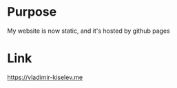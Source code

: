 # Purpose

My website is now static, and it's hosted by github pages

# Link
https://vladimir-kiselev.me

